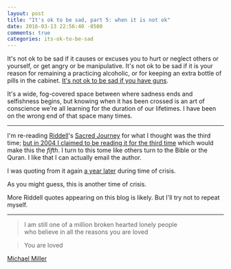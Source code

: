 ```yaml
---
layout: post
title: "It's ok to be sad, part 5: when it is not ok"
date: 2016-03-13 22:56:40 -0500
comments: true
categories: its-ok-to-be-sad
---
```


It's not ok to be sad if it causes or excuses you to hurt or neglect others or yourself, or get angry or be manipulative. It's not ok to be sad if it is your reason for remaining a practicing alcoholic, or for keeping an extra bottle of pills in the cabinet. [It's not ok to be sad if you have guns](https://www.youtube.com/watch?v=lgD9AlxZxNE).

It's a wide, fog-covered space between where sadness ends and selfishness begins, but knowing when it has been crossed is an art of conscience we're all learning for the duration of our lifetimes. I have been on the wrong end of that space many times.

---

I'm re-reading [Riddell](https://en.wikipedia.org/wiki/Mike_Riddell)'s [Sacred Journey](https://books.google.com/books?id=3G2pAwAAQBAJ) for what I thought was the third time; [but in 2004 I claimed to be reading it for the third time]({{site.url}}/2004/08/15/Wanting-to-change-the-world-is-not-a-noble-calling-its-a-primal-calling) which would make this the _fifth_. I turn to this tome like others turn to the Bible or the Quran. I like that I can actually email the author.

I was quoting from it again [a year later]({{site.url}}/2005/07/11/i-hope-theres-grace-in-this-town) during time of crisis. 

As you might guess, this is another time of crisis.

More Riddell quotes appearing on this blog is likely. But I'll try not to repeat myself.

---

> I am still one of a million broken hearted lonely people  
> who believe in all the reasons you are loved

> You are loved

[Michael Miller](http://michaelmillercrusade.com/music/i-made-you-up/track/million-lonely-people/)

